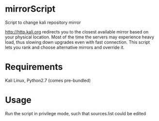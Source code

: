 # mirrorScript
Script to change kali repository mirror

http://http.kali.org redirects you to the closest available mirror based on your physical location.
Most of the time the servers may experience heavy load, thus slowing down upgrades even with fast connection.
This script lets you rank and choose alternative mirrors and override it.

# Requirements
Kali Linux,
Python2.7 (comes pre-bundled)

# Usage
Run the script in privilege mode, such that sources.list could be edited
